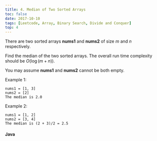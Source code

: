 ```yaml
---
title: 4. Median of Two Sorted Arrays
toc: false
date: 2017-10-10
tags: [Leetcode, Array, Binary Search, Divide and Conquer]
top: 4
---
```


There are two sorted arrays **nums1** and **nums2** of size $m$ and $n$ respectively.

Find the median of the two sorted arrays. The overall run time complexity should be $O(\log (m+n))$.

You may assume **nums1** and **nums2** cannot be both empty.


Example 1:

```
nums1 = [1, 3]
nums2 = [2]
The median is 2.0
```

Example 2:

```
nums1 = [1, 2]
nums2 = [3, 4]
The median is (2 + 3)/2 = 2.5
```

#### Java







